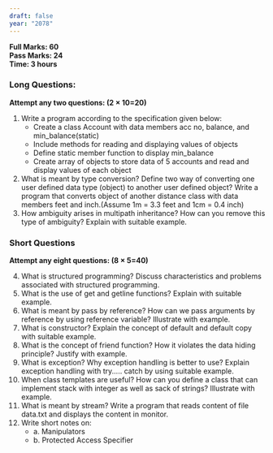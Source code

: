 ```yaml
---
draft: false
year: "2078"
---
```


**Full Marks: 60**\
**Pass Marks: 24**\
**Time: 3 hours**

### Long Questions:

**Attempt any two questions: (2 × 10=20)**

1. Write a program according to the specification given below:
   - Create a class Account with data members acc no, balance, and min_balance(static)
   - Include methods for reading and displaying values of objects
   - Define static member function to display min_balance
   - Create array of objects to store data of 5 accounts and read and display values of each object
2. What is meant by type conversion? Define two way of converting one user defined data type
   (object) to another user defined object? Write a program that converts object of another
   distance class with data members feet and inch.(Assume 1m = 3.3 feet and 1cm = 0.4 inch)
3. How ambiguity arises in multipath inheritance? How can you remove this type of ambiguity?
   Explain with suitable example.

### Short Questions

**Attempt any eight questions: (8 × 5=40)**

4. What is structured programming? Discuss characteristics and problems
   associated with structured programming.
5. What is the use of get and getline functions? Explain with suitable example.
6. What is meant by pass by reference? How can we pass arguments by reference by
   using reference variable? Illustrate with example.
7. What is constructor? Explain the concept of default and default copy with suitable example.
8. What is the concept of friend function? How it violates the data hiding principle?
   Justify with example.
9. What is exception? Why exception handling is better to use? Explain exception handling
   with try..... catch by using suitable example.
10. When class templates are useful? How can you define a class that can implement stack with
    integer as well as sack of strings? Illustrate with example.
11. What is meant by stream? Write a program that reads content of file data.txt and displays
    the content in monitor.
12. Write short notes on:
    - a. Manipulators
    - b. Protected Access Specifier
